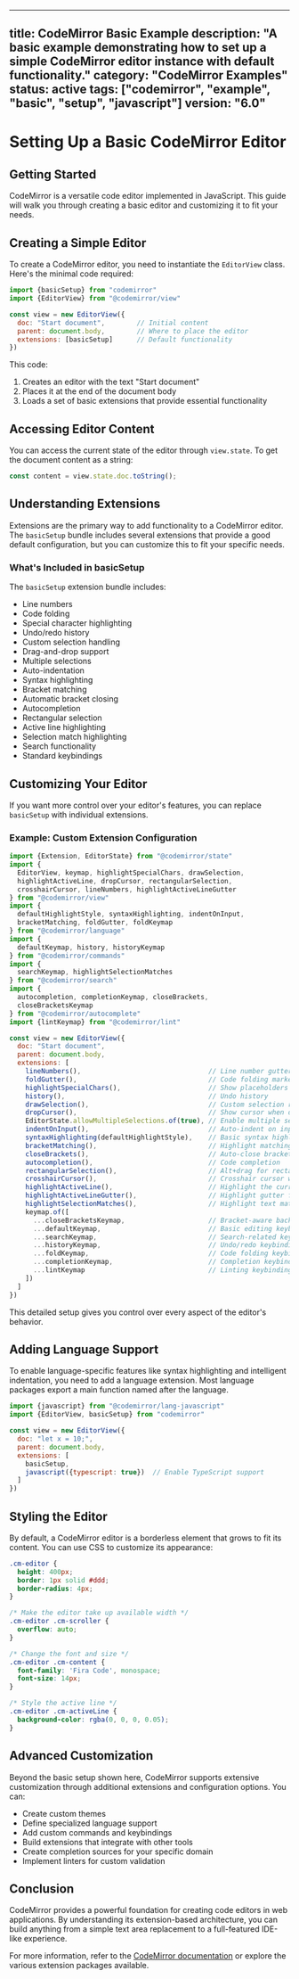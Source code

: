 ***

title: CodeMirror Basic Example
description: "A basic example demonstrating how to set up a simple CodeMirror editor instance with default functionality."
category: "CodeMirror Examples"
status: active
tags: \["codemirror", "example", "basic", "setup", "javascript"]
version: "6.0"
--------------

# Setting Up a Basic CodeMirror Editor

## Getting Started

CodeMirror is a versatile code editor implemented in JavaScript. This guide will walk you through creating a basic editor and customizing it to fit your needs.

## Creating a Simple Editor

To create a CodeMirror editor, you need to instantiate the `EditorView` class. Here's the minimal code required:

```javascript
import {basicSetup} from "codemirror"
import {EditorView} from "@codemirror/view"

const view = new EditorView({
  doc: "Start document",        // Initial content
  parent: document.body,        // Where to place the editor
  extensions: [basicSetup]      // Default functionality
})
```

This code:

1. Creates an editor with the text "Start document"
2. Places it at the end of the document body
3. Loads a set of basic extensions that provide essential functionality

## Accessing Editor Content

You can access the current state of the editor through `view.state`. To get the document content as a string:

```javascript
const content = view.state.doc.toString();
```

## Understanding Extensions

Extensions are the primary way to add functionality to a CodeMirror editor. The `basicSetup` bundle includes several extensions that provide a good default configuration, but you can customize this to fit your specific needs.

### What's Included in basicSetup

The `basicSetup` extension bundle includes:

- Line numbers
- Code folding
- Special character highlighting
- Undo/redo history
- Custom selection handling
- Drag-and-drop support
- Multiple selections
- Auto-indentation
- Syntax highlighting
- Bracket matching
- Automatic bracket closing
- Autocompletion
- Rectangular selection
- Active line highlighting
- Selection match highlighting
- Search functionality
- Standard keybindings

## Customizing Your Editor

If you want more control over your editor's features, you can replace `basicSetup` with individual extensions.

### Example: Custom Extension Configuration

```javascript
import {Extension, EditorState} from "@codemirror/state"
import {
  EditorView, keymap, highlightSpecialChars, drawSelection,
  highlightActiveLine, dropCursor, rectangularSelection,
  crosshairCursor, lineNumbers, highlightActiveLineGutter
} from "@codemirror/view"
import {
  defaultHighlightStyle, syntaxHighlighting, indentOnInput,
  bracketMatching, foldGutter, foldKeymap
} from "@codemirror/language"
import {
  defaultKeymap, history, historyKeymap
} from "@codemirror/commands"
import {
  searchKeymap, highlightSelectionMatches
} from "@codemirror/search"
import {
  autocompletion, completionKeymap, closeBrackets,
  closeBracketsKeymap
} from "@codemirror/autocomplete"
import {lintKeymap} from "@codemirror/lint"

const view = new EditorView({
  doc: "Start document",
  parent: document.body,
  extensions: [
    lineNumbers(),                                // Line number gutter
    foldGutter(),                                 // Code folding markers
    highlightSpecialChars(),                      // Show placeholders for non-printable chars
    history(),                                    // Undo history
    drawSelection(),                              // Custom selection rendering
    dropCursor(),                                 // Show cursor when dragging
    EditorState.allowMultipleSelections.of(true), // Enable multiple selections
    indentOnInput(),                              // Auto-indent on input
    syntaxHighlighting(defaultHighlightStyle),    // Basic syntax highlighting
    bracketMatching(),                            // Highlight matching brackets
    closeBrackets(),                              // Auto-close brackets
    autocompletion(),                             // Code completion
    rectangularSelection(),                       // Alt+drag for rectangular selection
    crosshairCursor(),                            // Crosshair cursor when holding Alt
    highlightActiveLine(),                        // Highlight the current line
    highlightActiveLineGutter(),                  // Highlight gutter for current line
    highlightSelectionMatches(),                  // Highlight text matching selection
    keymap.of([
      ...closeBracketsKeymap,                     // Bracket-aware backspace
      ...defaultKeymap,                           // Basic editing keybindings
      ...searchKeymap,                            // Search-related keybindings
      ...historyKeymap,                           // Undo/redo keybindings
      ...foldKeymap,                              // Code folding keybindings
      ...completionKeymap,                        // Completion keybindings
      ...lintKeymap                               // Linting keybindings
    ])
  ]
})
```

This detailed setup gives you control over every aspect of the editor's behavior.

## Adding Language Support

To enable language-specific features like syntax highlighting and intelligent indentation, you need to add a language extension. Most language packages export a main function named after the language.

```javascript
import {javascript} from "@codemirror/lang-javascript"
import {EditorView, basicSetup} from "codemirror"

const view = new EditorView({
  doc: "let x = 10;",
  parent: document.body,
  extensions: [
    basicSetup,
    javascript({typescript: true})  // Enable TypeScript support
  ]
})
```

## Styling the Editor

By default, a CodeMirror editor is a borderless element that grows to fit its content. You can use CSS to customize its appearance:

```css
.cm-editor {
  height: 400px;
  border: 1px solid #ddd;
  border-radius: 4px;
}

/* Make the editor take up available width */
.cm-editor .cm-scroller {
  overflow: auto;
}

/* Change the font and size */
.cm-editor .cm-content {
  font-family: 'Fira Code', monospace;
  font-size: 14px;
}

/* Style the active line */
.cm-editor .cm-activeLine {
  background-color: rgba(0, 0, 0, 0.05);
}
```

## Advanced Customization

Beyond the basic setup shown here, CodeMirror supports extensive customization through additional extensions and configuration options. You can:

- Create custom themes
- Define specialized language support
- Add custom commands and keybindings
- Build extensions that integrate with other tools
- Create completion sources for your specific domain
- Implement linters for custom validation

## Conclusion

CodeMirror provides a powerful foundation for creating code editors in web applications. By understanding its extension-based architecture, you can build anything from a simple text area replacement to a full-featured IDE-like experience.

For more information, refer to the [CodeMirror documentation](https://codemirror.net/docs/) or explore the various extension packages available.
